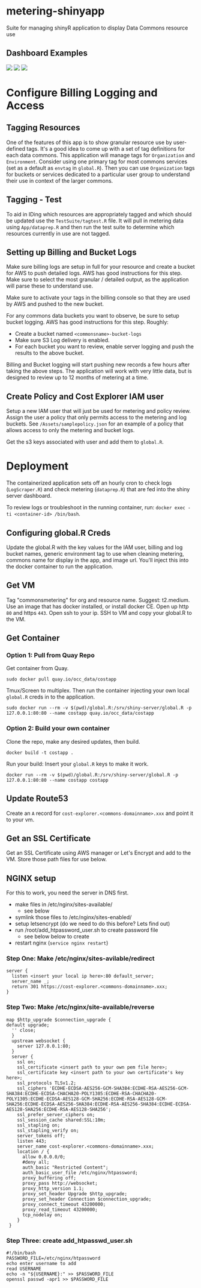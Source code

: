 # metering-shinyapp
Suite for managing shinyR application to display Data Commons resource use

## Dashboard Examples

![](/Assets/HomePage.png)
![](/Assets/Logs.png)
![](/Assets/SingleMonth.png)

# Configure Billing Logging and Access

## Tagging Resources

One of the features of this app is to show granular resource use by user-defined tags.   It's a good idea to come up with a set of tag definitions for each data commons.   This application will manage tags for `Organization` and `Environment`.   Consider using one primary tag for most commons services (set as a default as `envtag` in `global.R`).   Then you can use `Organization` tags for buckets or services dedicated to a particular user group to understand their use in context of the larger commons. 

## Tagging - Test

To aid in IDing which resources are appropriately tagged and which should be updated use the `TestSuite/tagtest.R` file.   It will pull in metering data using `App/dataprep.R` and then run the test suite to determine which resources currently in use are not tagged.   

## Setting up Billing and Bucket Logs

Make sure billing logs are setup in full for your resource and create a bucket for AWS to push detailed logs.   AWS has good instructions for this step.  Make sure to select the most granular / detailed output, as the application will parse these to understand use.   

Make sure to activate your tags in the billing console so that they are used by AWS and pushed to the new bucket.  

For any commons data buckets you want to observe, be sure to setup bucket logging.   AWS has good instructions for this step.   Roughly:  

* Create a bucket named `<commonsname>-bucket-logs`
* Make sure S3 Log delivery is enabled.
* For each bucket you want to review, enable server logging and push the results to the above bucket. 

Billing and Bucket logging will start pushing new records a few hours after taking the above steps.   The application will work with very little data, but is designed to review up to 12 months of metering at a time. 

## Create Policy and Cost Explorer IAM user

Setup a new IAM user that will just be used for metering and policy review.   Assign the user a policy that only permits access to the metering and log buckets.  See `/Assets/samplepolicy.json` for an example of a policy that allows access to only the metering and bucket logs.   

Get the s3 keys associated with user and add them to `global.R`.

# Deployment

The containerized application sets off an hourly cron to check logs (`LogScraper.R`) and check metering (`dataprep.R`) that are fed into the shiny server dashboard. 

To review logs or troubleshoot in the running container, run: `docker exec -ti <container-id> /bin/bash`.  

## Configuring global.R Creds

Update the global.R with the key values for the IAM user, billing and log bucket names, generic environment tag to use when cleaning metering, commons name for display in the app, and image url.   You'll inject this into the docker container to run the application.  

## Get VM

Tag "commonsmetering" for org and resource name.   Suggest: t2.medium.   Use an image that has docker installed, or install docker CE.  Open up http `80` and https `443`.  Open ssh to your ip.   SSH to VM and copy your global.R to the VM.   

## Get Container

### Option 1: Pull from Quay Repo

Get container from Quay. 

```
sudo docker pull quay.io/occ_data/costapp
```

Tmux/Screen to multiplex.  Then run the container injecting your own local `global.R` creds in to the application.   

```
sudo docker run --rm -v $(pwd)/global.R:/srv/shiny-server/global.R -p 127.0.0.1:80:80 --name costapp quay.io/occ_data/costapp
```
 
### Option 2:  Build your own container

Clone the repo, make any desired updates, then build.   

```
docker build -t costapp .
```

Run your build:   Insert your `global.R` keys to make it work. 

```
docker run --rm -v $(pwd)/global.R:/srv/shiny-server/global.R -p 127.0.0.1:80:80 --name costapp costapp
```

## Update Route53

Create an `A` record for `cost-explorer.<commons-domainname>.xxx` and point it to your vm.  

## Get an SSL Certificate

Get an SSL Certificate using AWS manager or Let's Encrypt and add to the VM.    Store those path files for use below.  

## NGINX setup

For this to work, you need the server in DNS first.

* make files in /etc/nginx/sites-available/
	* see below
* symlink those files to /etc/nginx/sites-enabled/
* setup letsencrypt (do we need to do this before? Lets find out)
* run /root/add_htpassword_user.sh to create password file
	* see below below to create
* restart nginx (`service nginx restart`)

### Step One: Make /etc/nginx/sites-avilable/redirect

```
server {
  listen <insert your local ip here>:80 default_server;
  server_name _;
  return 301 https://cost-explorer.<commons-domainname>.xxx;
}
```
### Step Two: Make /etc/nginx/site-available/reverse

```
map $http_upgrade $connection_upgrade {
default upgrade;
  '' close;
  }
  upstream websocket {
    server 127.0.0.1:80;
  }
  server {
    ssl on;
    ssl_certificate <insert path to your own pem file here>;
    ssl_certificate key <insert path to your own certificate's key here>;
    ssl_protocols TLSv1.2;
    ssl_ciphers 'ECDHE-ECDSA-AES256-GCM-SHA384:ECDHE-RSA-AES256-GCM-SHA384:ECDHE-ECDSA-CHACHA20-POLY1305:ECDHE-RSA-CHACHA20-POLY1305:ECDHE-ECDSA-AES128-GCM-SHA256:ECDHE-RSA-AES128-GCM-SHA256:ECDHE-ECDSA-AES256-SHA384:ECDHE-RSA-AES256-SHA384:ECDHE-ECDSA-AES128-SHA256:ECDHE-RSA-AES128-SHA256';
    ssl_prefer_server_ciphers on;
    ssl_session_cache shared:SSL:10m;
    ssl_stapling on;
    ssl_stapling_verify on;
    server_tokens off;
    listen 443;
    server_name cost-explorer.<commons-domainname>.xxx;
    location / {
      allow 0.0.0.0/0;
      #deny all;
      auth_basic "Restricted Content";
      auth_basic_user_file /etc/nginx/htpassword;
      proxy_buffering off;
      proxy_pass http://websocket;
      proxy_http_version 1.1;
      proxy_set_header Upgrade $http_upgrade;
      proxy_set_header Connection $connection_upgrade;
      proxy_connect_timeout 43200000;
      proxy_read_timeout 43200000;
      tcp_nodelay on;
    }
 }
```

### Step Three: create add_htpasswd_user.sh

```
#!/bin/bash
PASSWORD_FILE=/etc/nginx/htpassword
echo enter username to add
read USERNAME
echo -n "${USERNAME}:" >> $PASSWORD_FILE
openssl passwd -apr1 >> $PASSWORD_FILE
```



